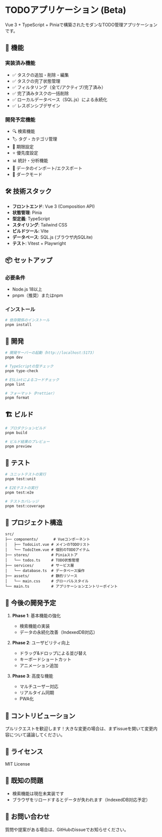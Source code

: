# TODOアプリケーション (Beta)

Vue 3 + TypeScript + Piniaで構築されたモダンなTODO管理アプリケーションです。

## 🚀 機能

### 実装済み機能
- ✅ タスクの追加・削除・編集
- ✅ タスクの完了状態管理
- ✅ フィルタリング（全て/アクティブ/完了済み）
- ✅ 完了済みタスクの一括削除
- ✅ ローカルデータベース（SQL.js）による永続化
- ✅ レスポンシブデザイン

### 開発予定機能
- 🔍 検索機能
- 🏷️ タグ・カテゴリ管理
- 📅 期限設定
- ⭐ 優先度設定
- 📊 統計・分析機能
- 💾 データのインポート/エクスポート
- 🌙 ダークモード

## 🛠️ 技術スタック

- **フロントエンド**: Vue 3 (Composition API)
- **状態管理**: Pinia
- **型定義**: TypeScript
- **スタイリング**: Tailwind CSS
- **ビルドツール**: Vite
- **データベース**: SQL.js (ブラウザ内SQLite)
- **テスト**: Vitest + Playwright

## 📦 セットアップ

### 必要条件
- Node.js 18以上
- pnpm（推奨）またはnpm

### インストール

```bash
# 依存関係のインストール
pnpm install
```

## 🔧 開発

```bash
# 開発サーバーの起動（http://localhost:5173）
pnpm dev

# TypeScriptの型チェック
pnpm type-check

# ESLintによるコードチェック
pnpm lint

# フォーマット（Prettier）
pnpm format
```

## 🏗️ ビルド

```bash
# プロダクションビルド
pnpm build

# ビルド結果のプレビュー
pnpm preview
```

## 🧪 テスト

```bash
# ユニットテストの実行
pnpm test:unit

# E2Eテストの実行
pnpm test:e2e

# テストカバレッジ
pnpm test:coverage
```

## 📁 プロジェクト構造

```
src/
├── components/       # Vueコンポーネント
│   ├── TodoList.vue # メインのTODOリスト
│   └── TodoItem.vue # 個別のTODOアイテム
├── stores/          # Piniaストア
│   └── todos.ts     # TODO状態管理
├── services/        # サービス層
│   └── database.ts  # データベース操作
├── assets/          # 静的リソース
│   └── main.css     # グローバルスタイル
└── main.ts          # アプリケーションエントリーポイント
```

## 🎯 今後の開発予定

1. **Phase 1**: 基本機能の強化
   - 検索機能の実装
   - データの永続化改善（IndexedDB対応）
   
2. **Phase 2**: ユーザビリティ向上
   - ドラッグ&ドロップによる並び替え
   - キーボードショートカット
   - アニメーション追加

3. **Phase 3**: 高度な機能
   - マルチユーザー対応
   - リアルタイム同期
   - PWA化

## 🤝 コントリビューション

プルリクエストを歓迎します！大きな変更の場合は、まずissueを開いて変更内容について議論してください。

## 📝 ライセンス

MIT License

## 🐛 既知の問題

- 検索機能は現在未実装です
- ブラウザをリロードするとデータが失われます（IndexedDB対応予定）

## 📧 お問い合わせ

質問や提案がある場合は、GitHubのissueでお知らせください。